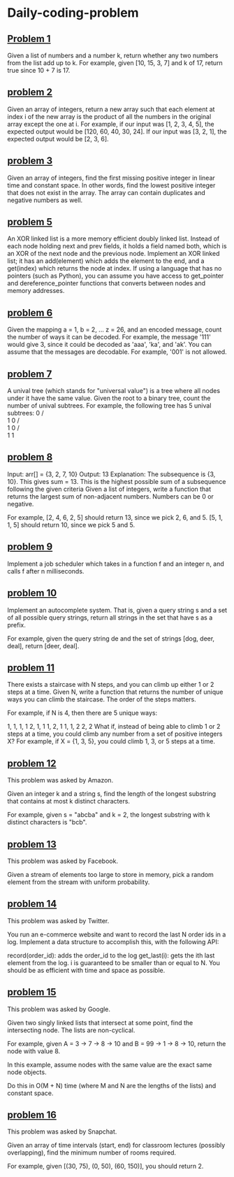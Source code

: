 # Daily-coding-problem
## [Problem 1](https://github.com/krishnagoud646/Daily-coding-problem/blob/main/problem1.py)
Given a list of numbers and a number k, return whether any two numbers from the list add up to k.
For example, given [10, 15, 3, 7] and k of 17, return true since 10 + 7 is 17.
## [problem 2](https://github.com/krishnagoud646/Daily-coding-problem/blob/main/Problem2.py)
Given an array of integers, return a new array such that each element at index i of the new array is the product of all the numbers in the original array except the one at i.
For example, if our input was [1, 2, 3, 4, 5], the expected output would be [120, 60, 40, 30, 24]. If our input was [3, 2, 1], the expected output would be [2, 3, 6].
## [problem 3](https://github.com/krishnagoud646/Daily-coding-problem/blob/main/problem3.py)
Given an array of integers, find the first missing positive integer in linear time and constant space. In other words, find the lowest positive integer that does not exist in the array. The array can contain duplicates and negative numbers as well.
## [problem 5](https://github.com/krishnagoud646/Daily-coding-problem/blob/main/problem5.py)
An XOR linked list is a more memory efficient doubly linked list. Instead of each node holding next and prev fields, it holds a field named both, which is an XOR of the next node and the previous node. Implement an XOR linked list; it has an add(element) which adds the element to the end, and a get(index) which returns the node at index.
If using a language that has no pointers (such as Python), you can assume you have access to get_pointer and dereference_pointer functions that converts between nodes and memory addresses.
## [problem 6](https://github.com/krishnagoud646/Daily-coding-problem/blob/main/problem6.py)
Given the mapping a = 1, b = 2, ... z = 26, and an encoded message, count the number of ways it can be decoded.
For example, the message '111' would give 3, since it could be decoded as 'aaa', 'ka', and 'ak'.
You can assume that the messages are decodable. For example, '001' is not allowed.
## [problem 7](https://github.com/krishnagoud646/Daily-coding-problem/blob/main/problem7.py)
A unival tree (which stands for "universal value") is a tree where all nodes under it have the same value.
Given the root to a binary tree, count the number of unival subtrees.
For example, the following tree has 5 unival subtrees:
   0
  / \
 1   0
    / \
   1   0
  / \
 1   1
 ## [problem 8](https://github.com/krishnagoud646/Daily-coding-problem/blob/main/problem8%2Cpy)
 Input: arr[] = {3, 2, 7, 10}
Output: 13
Explanation: The subsequence is {3, 10}. This gives sum = 13.
This is the highest possible sum of a subsequence following the given criteria
Given a list of integers, write a function that returns the largest sum of non-adjacent numbers. Numbers can be 0 or negative.

For example, [2, 4, 6, 2, 5] should return 13, since we pick 2, 6, and 5. [5, 1, 1, 5] should return 10, since we pick 5 and 5.
## [problem 9](https://github.com/krishnagoud646/Daily-coding-problem/blob/main/problem9.py)
Implement a job scheduler which takes in a function f and an integer n, and calls f after n milliseconds.

## [problem 10](https://github.com/krishnagoud646/Daily-coding-problem/blob/main/problem10.py)
Implement an autocomplete system. That is, given a query string s and a set of all possible query strings, return all strings in the set that have s as a prefix.

For example, given the query string de and the set of strings [dog, deer, deal], return [deer, deal].

## [problem 11](https://github.com/krishnagoud646/Daily-coding-problem/blob/main/problem11.py)
There exists a staircase with N steps, and you can climb up either 1 or 2 steps at a time. Given N, write a function that returns the number of unique ways you can climb the staircase. The order of the steps matters.

For example, if N is 4, then there are 5 unique ways:

1, 1, 1, 1
2, 1, 1
1, 2, 1
1, 1, 2
2, 2
What if, instead of being able to climb 1 or 2 steps at a time, you could climb any number from a set of positive integers X? For example, if X = {1, 3, 5}, you could climb 1, 3, or 5 steps at a time.

## [problem 12](https://github.com/krishnagoud646/Daily-coding-problem/blob/main/problem12.py)
This problem was asked by Amazon.

Given an integer k and a string s, find the length of the longest substring that contains at most k distinct characters.

For example, given s = "abcba" and k = 2, the longest substring with k distinct characters is "bcb".
## [problem 13](https://github.com/krishnagoud646/Daily-coding-problem/blob/main/problem13.py)
This problem was asked by Facebook.

Given a stream of elements too large to store in memory, pick a random element from the stream with uniform probability.
## [problem 14](https://github.com/krishnagoud646/Daily-coding-problem/blob/main/problem14.py)
This problem was asked by Twitter.

You run an e-commerce website and want to record the last N order ids in a log. Implement a data structure to accomplish this, with the following API:

record(order_id): adds the order_id to the log
get_last(i): gets the ith last element from the log. i is guaranteed to be smaller than or equal to N.
You should be as efficient with time and space as possible.

## [problem 15](https://github.com/krishnagoud646/Daily-coding-problem/blob/main/problem15.py)
This problem was asked by Google.

Given two singly linked lists that intersect at some point, find the intersecting node. The lists are non-cyclical.

For example, given A = 3 -> 7 -> 8 -> 10 and B = 99 -> 1 -> 8 -> 10, return the node with value 8.

In this example, assume nodes with the same value are the exact same node objects.

Do this in O(M + N) time (where M and N are the lengths of the lists) and constant space.
## [problem 16](https://github.com/krishnagoud646/Daily-coding-problem/blob/main/problem16.py)

This problem was asked by Snapchat.

Given an array of time intervals (start, end) for classroom lectures (possibly overlapping), find the minimum number of rooms required.

For example, given [(30, 75), (0, 50), (60, 150)], you should return 2.
